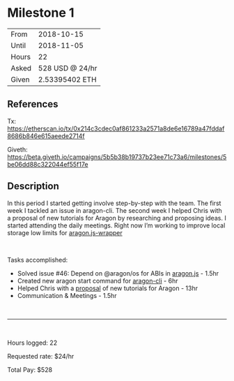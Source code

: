 # Milestone 1

| | |
|-|-|
| From  | 2018-10-15 |
| Until | 2018-11-05 |
| Hours | 22 |
| Asked | 528 USD @ 24/hr |
| Given | 2.53395402 ETH |

## References

Tx: <https://etherscan.io/tx/0x214c3cdec0af861233a2571a8de6e16789a47fddaf8686b846e615aeede2714f>

Giveth: <https://beta.giveth.io/campaigns/5b5b38b19737b23ee71c73a6/milestones/5be06dd88c322044ef55f17e>

## Description

In this period I started getting involve step-by-step with the team. The first week I tackled an issue in aragon-cli. The second week I helped Chris with a proposal of new tutorials for Aragon by researching and proposing ideas. I started attending the daily meetings. Right now I’m working to improve local storage low limits for [aragon.js-wrapper](https://github.com/aragon/aragon.js/issues/133)

​

Tasks accomplished:

- Solved issue #46: Depend on @aragon/os for ABIs in [aragon.js](https://github.com/aragon/aragon.js/pull/205) - 1.5hr
- Created new aragon start command for [aragon-cli](https://github.com/aragon/aragon-cli/pull/255) - 6hr
- Helped Chris with a [proposal](https://docs.google.com/document/d/1tb5RwEBpIxp2_wQmj0w2N5japdLI5mAgjdto7TMu8lY/edit) of new tutorials for Aragon - 13hr
- Communication & Meetings - 1.5hr

​

---

​

Hours logged: 22

Requested rate: $24/hr

Total Pay: $528
